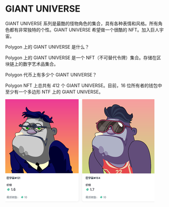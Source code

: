 # GIANT UNIVERSE

GIANT UNIVERSE 系列是最酷的怪物角色的集合，具有各种表情和风格。所有角色都有非常独特的个性。GIANT UNIVERSE 希望做一个很酷的 NFT。加入巨人宇宙。

Polygon 上的 GIANT UNIVERSE 是什么？

Polygon 上的 GIANT UNIVERSE 是一个 NFT（不可替代令牌）集合。存储在区块链上的数字艺术品集合。

Polygon 代币上有多少个 GIANT UNIVERSE？

Polygon NFT 上总共有 412 个 GIANT UNIVERSE。目前，16 位所有者的钱包中至少有一个多边形 NTF 上的 GIANT UNIVERSE。

![nft](1661416222252.png)
